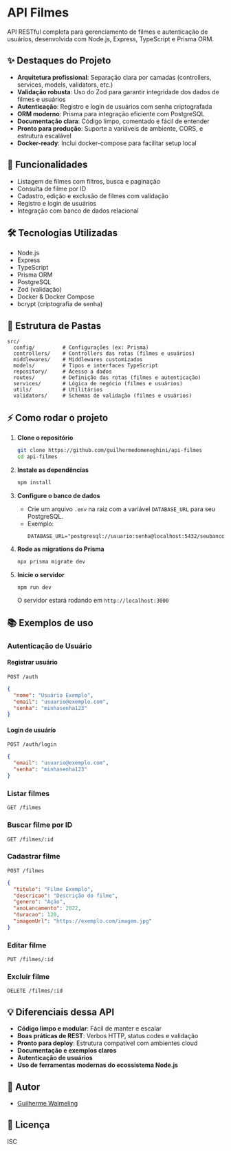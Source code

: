 # API Filmes

API RESTful completa para gerenciamento de filmes e autenticação de usuários, desenvolvida com Node.js, Express, TypeScript e Prisma ORM.

## ✨ Destaques do Projeto

- **Arquitetura profissional**: Separação clara por camadas (controllers, services, models, validators, etc.)
- **Validação robusta**: Uso do Zod para garantir integridade dos dados de filmes e usuários
- **Autenticação**: Registro e login de usuários com senha criptografada
- **ORM moderno**: Prisma para integração eficiente com PostgreSQL
- **Documentação clara**: Código limpo, comentado e fácil de entender
- **Pronto para produção**: Suporte a variáveis de ambiente, CORS, e estrutura escalável
- **Docker-ready**: Inclui docker-compose para facilitar setup local

## 🚀 Funcionalidades

- Listagem de filmes com filtros, busca e paginação
- Consulta de filme por ID
- Cadastro, edição e exclusão de filmes com validação
- Registro e login de usuários
- Integração com banco de dados relacional

## 🛠️ Tecnologias Utilizadas

- Node.js
- Express
- TypeScript
- Prisma ORM
- PostgreSQL
- Zod (validação)
- Docker & Docker Compose
- bcrypt (criptografia de senha)

## 📁 Estrutura de Pastas

```
src/
  config/         # Configurações (ex: Prisma)
  controllers/    # Controllers das rotas (filmes e usuários)
  middlewares/    # Middlewares customizados
  models/         # Tipos e interfaces TypeScript
  repository/     # Acesso a dados
  routes/         # Definição das rotas (filmes e autenticação)
  services/       # Lógica de negócio (filmes e usuários)
  utils/          # Utilitários
  validators/     # Schemas de validação (filmes e usuários)
```

## ⚡ Como rodar o projeto

1. **Clone o repositório**
   ```bash
   git clone https://github.com/guilhermedomeneghini/api-filmes
   cd api-filmes
   ```

2. **Instale as dependências**
   ```bash
   npm install
   ```

3. **Configure o banco de dados**
   - Crie um arquivo `.env` na raiz com a variável `DATABASE_URL` para seu PostgreSQL.
   - Exemplo:
     ```
     DATABASE_URL="postgresql://usuario:senha@localhost:5432/seubanco"
     ```

4. **Rode as migrations do Prisma**
   ```bash
   npx prisma migrate dev
   ```

5. **Inicie o servidor**
   ```bash
   npm run dev
   ```
   O servidor estará rodando em `http://localhost:3000`

## 📚 Exemplos de uso

### Autenticação de Usuário

#### Registrar usuário
`POST /auth`
```json
{
  "nome": "Usuário Exemplo",
  "email": "usuario@exemplo.com",
  "senha": "minhasenha123"
}
```

#### Login de usuário
`POST /auth/login`
```json
{
  "email": "usuario@exemplo.com",
  "senha": "minhasenha123"
}
```

### Listar filmes
`GET /filmes`

### Buscar filme por ID
`GET /filmes/:id`

### Cadastrar filme
`POST /filmes`
```json
{
  "titulo": "Filme Exemplo",
  "descricao": "Descrição do filme",
  "genero": "Ação",
  "anoLancamento": 2022,
  "duracao": 120,
  "imagemUrl": "https://exemplo.com/imagem.jpg"
}
```

### Editar filme
`PUT /filmes/:id`

### Excluir filme
`DELETE /filmes/:id`

## 💡 Diferenciais dessa API

- **Código limpo e modular**: Fácil de manter e escalar
- **Boas práticas de REST**: Verbos HTTP, status codes e validação
- **Pronto para deploy**: Estrutura compatível com ambientes cloud
- **Documentação e exemplos claros**
- **Autenticação de usuários**
- **Uso de ferramentas modernas do ecossistema Node.js**

## 👤 Autor

- [Guilherme Walmeling](https://github.com/guilhermedomeneghini)

## 📄 Licença

ISC
